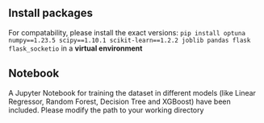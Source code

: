 ## Install packages
For compatability, please install the exact versions: `pip install optuna numpy==1.23.5 scipy==1.10.1 scikit-learn==1.2.2 joblib pandas flask flask_socketio` in a **virtual environment**
## Notebook
A Jupyter Notebook for training the dataset in different models (like Linear Regressor, Random Forest, Decision Tree and XGBoost) have been included. Please modify the path to your working directory
